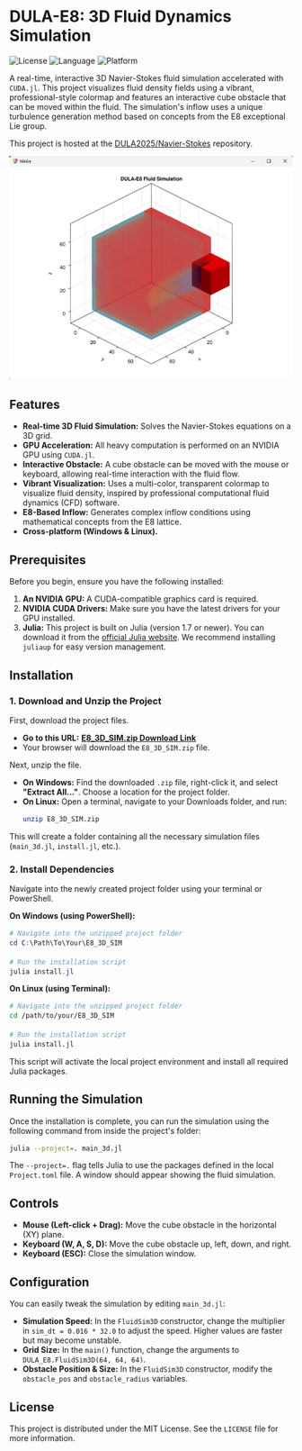 # DULA-E8: 3D Fluid Dynamics Simulation

![License](https://img.shields.io/badge/License-MIT-blue.svg)
![Language](https://img.shields.io/badge/Language-Julia-9558B2.svg)
![Platform](https://img.shields.io/badge/Platform-Windows%20%7C%20Linux-brightgreen.svg)

A real-time, interactive 3D Navier-Stokes fluid simulation accelerated with `CUDA.jl`. This project visualizes fluid density fields using a vibrant, professional-style colormap and features an interactive cube obstacle that can be moved within the fluid. The simulation's inflow uses a unique turbulence generation method based on concepts from the E8 exceptional Lie group.

This project is hosted at the [DULA2025/Navier-Stokes](https://github.com/DULA2025/Navier-Stokes) repository.

![Simulation Screenshot](https://raw.githubusercontent.com/DULA2025/Navier-Stokes/main/simulation_screenshot.png)

## Features

-   **Real-time 3D Fluid Simulation:** Solves the Navier-Stokes equations on a 3D grid.
-   **GPU Acceleration:** All heavy computation is performed on an NVIDIA GPU using `CUDA.jl`.
-   **Interactive Obstacle:** A cube obstacle can be moved with the mouse or keyboard, allowing real-time interaction with the fluid flow.
-   **Vibrant Visualization:** Uses a multi-color, transparent colormap to visualize fluid density, inspired by professional computational fluid dynamics (CFD) software.
-   **E8-Based Inflow:** Generates complex inflow conditions using mathematical concepts from the E8 lattice.
-   **Cross-platform (Windows & Linux).**

## Prerequisites

Before you begin, ensure you have the following installed:

1.  **An NVIDIA GPU:** A CUDA-compatible graphics card is required.
2.  **NVIDIA CUDA Drivers:** Make sure you have the latest drivers for your GPU installed.
3.  **Julia:** This project is built on Julia (version 1.7 or newer). You can download it from the [official Julia website](https://julialang.org/downloads/). We recommend installing `juliaup` for easy version management.

## Installation

### 1. Download and Unzip the Project

First, download the project files.

* **Go to this URL:** [**E8_3D_SIM.zip Download Link**](https://github.com/DULA2025/Navier-Stokes/raw/main/E8_3D_SIM.zip)
* Your browser will download the `E8_3D_SIM.zip` file.

Next, unzip the file.

* **On Windows:** Find the downloaded `.zip` file, right-click it, and select **"Extract All..."**. Choose a location for the project folder.
* **On Linux:** Open a terminal, navigate to your Downloads folder, and run:
    ```bash
    unzip E8_3D_SIM.zip
    ```

This will create a folder containing all the necessary simulation files (`main_3d.jl`, `install.jl`, etc.).

### 2. Install Dependencies

Navigate into the newly created project folder using your terminal or PowerShell.

**On Windows (using PowerShell):**
```powershell
# Navigate into the unzipped project folder
cd C:\Path\To\Your\E8_3D_SIM

# Run the installation script
julia install.jl
```

**On Linux (using Terminal):**
```bash
# Navigate into the unzipped project folder
cd /path/to/your/E8_3D_SIM

# Run the installation script
julia install.jl
```

This script will activate the local project environment and install all required Julia packages.

## Running the Simulation

Once the installation is complete, you can run the simulation using the following command from inside the project's folder:

```bash
julia --project=. main_3d.jl
```

The `--project=.` flag tells Julia to use the packages defined in the local `Project.toml` file. A window should appear showing the fluid simulation.

## Controls

-   **Mouse (Left-click + Drag):** Move the cube obstacle in the horizontal (XY) plane.
-   **Keyboard (W, A, S, D):** Move the cube obstacle up, left, down, and right.
-   **Keyboard (ESC):** Close the simulation window.

## Configuration

You can easily tweak the simulation by editing `main_3d.jl`:

-   **Simulation Speed:** In the `FluidSim3D` constructor, change the multiplier in `sim_dt = 0.016 * 32.0` to adjust the speed. Higher values are faster but may become unstable.
-   **Grid Size:** In the `main()` function, change the arguments to `DULA_E8.FluidSim3D(64, 64, 64)`.
-   **Obstacle Position & Size:** In the `FluidSim3D` constructor, modify the `obstacle_pos` and `obstacle_radius` variables.

## License

This project is distributed under the MIT License. See the `LICENSE` file for more information.
